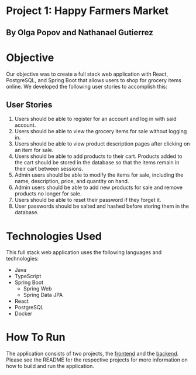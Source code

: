 # Project 1: Happy Farmers Market
## By Olga Popov and Nathanael Gutierrez

# Objective
Our objective was to create a full stack web application with React, PostgreSQL, and Spring Boot that allows users to shop for grocery items online.
We developed the following user stories to accomplish this:

## User Stories
1. Users should be able to register for an account and log in with said account.
2. Users should be able to view the grocery items for sale without logging in.
3. Users should be able to view product description pages after clicking on an item for sale.
4. Users should be able to add products to their cart. Products added to the cart should be stored in the database so that the items remain in their cart between sessions.
5. Admin users should be able to modify the items for sale, including the name, description, price, and quantity on hand.
6. Admin users should be able to add new products for sale and remove products no longer for sale.
7. Users should be able to reset their password if they forget it.
8. User passwords should be salted and hashed before storing them in the database.

# Technologies Used
This full stack web application uses the following languages and technologies:
- Java
- TypeScript
- Spring Boot
  - Spring Web
  - Spring Data JPA
- React
- PostgreSQL
- Docker

# How To Run
The application consists of two projects, the [frontend](https://github.com/241209-JavaReactAWS/olga-nathanael-project1/tree/main/frontend) and the [backend](https://github.com/241209-JavaReactAWS/olga-nathanael-project1/tree/main/backend). Please see the README for the respective projects for more information on how to build and run the application.
